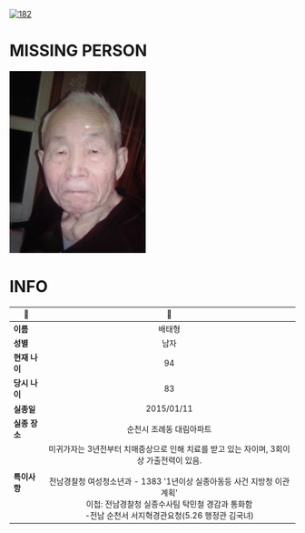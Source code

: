 [![182](https://img.shields.io/badge/%EC%8B%A4%EC%A2%85%EC%8B%A0%EA%B3%A0%EB%8A%94%20%EA%B5%AD%EB%B2%88%EC%97%86%EC%9D%B4-182-blue)](http://safe182.go.kr/index.do)

# MISSING PERSON

<img src="./missing_person.jpg">

# INFO

|🔑|💎|
|--|:--:|
|**이름**|배태형|
|**성별**|남자|
|**현재 나이**|94|
|**당시 나이**|83|
|**실종일**|2015/01/11|
|**실종 장소**|순천시 조례동 대림아파트 |
|**특이사항**|미귀가자는 3년전부터 치매증상으로 인해 치료를 받고 있는 자이며, 3회이상 가출전력이 있음.</br></br>전남경찰청 여성청소년과 - 1383 '1년이상 실종아동등 사건 지방청 이관계획'</br> 이첩: 전남경찰청 실종수사팀 탁민철 경감과 통화함</br>-전남 순천서 서지혁경관요청(5.26 행정관 김국녀)|
